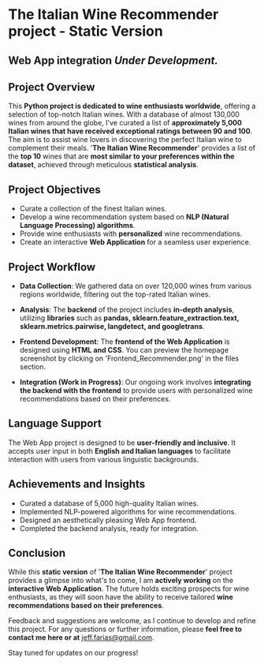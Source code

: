 # The Italian Wine Recommender project - Static Version

## Web App integration *Under Development.*

## Project Overview

This **Python project is dedicated to wine enthusiasts worldwide**, offering a selection of top-notch Italian wines. With a database of almost 130,000 wines from around the globe, I've curated a list of **approximately 5,000 Italian wines that have received exceptional ratings between 90 and 100**. The aim is to assist wine lovers in discovering the perfect Italian wine to complement their meals. '**The Italian Wine Recommender**' provides a list of the **top 10** wines that are **most similar to your preferences within the dataset**, achieved through meticulous **statistical analysis**.

## Project Objectives

- Curate a collection of the finest Italian wines.
- Develop a wine recommendation system based on **NLP (Natural Language Processing) algorithms**.
- Provide wine enthusiasts with **personalized** wine recommendations.
- Create an interactive **Web Application** for a seamless user experience.

## Project Workflow

- **Data Collection**: We gathered data on over 120,000 wines from various regions worldwide, filtering out the top-rated Italian wines.

- **Analysis**: The **backend** of the project includes **in-depth analysis**, utilizing **libraries** such as **pandas, sklearn.feature_extraction.text, sklearn.metrics.pairwise, langdetect, and googletrans**.

- **Frontend Development**: The **frontend of the Web Application** is designed using **HTML and CSS**. You can preview the homepage screenshot by clicking on 'Frontend_Recommender.png' in the files section.

- **Integration (Work in Progress)**: Our ongoing work involves **integrating the backend with the frontend** to provide users with personalized wine recommendations based on their preferences.

## Language Support

The Web App project is designed to be **user-friendly and inclusive**. It accepts user input in both **English and Italian languages** to facilitate interaction with users from various linguistic backgrounds.

## Achievements and Insights

- Curated a database of 5,000 high-quality Italian wines.
- Implemented NLP-powered algorithms for wine recommendations.
- Designed an aesthetically pleasing Web App frontend.
- Completed the backend analysis, ready for integration.

## Conclusion

While this **static version** of '**The Italian Wine Recommender**' project provides a glimpse into what's to come, I am **actively working** on the **interactive Web Application**. The future holds exciting prospects for wine enthusiasts, as they will soon have the ability to receive tailored **wine recommendations based on their preferences**.

Feedback and suggestions are welcome, as I continue to develop and refine this project. 
For any questions or further information, please **feel free to contact me here or at** jeff.farias@gmail.com.

Stay tuned for updates on our progress!

